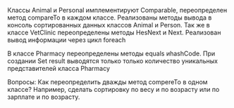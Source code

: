 Классы Animal и Personal имплементируют Comparable,
переопределен метод compareTo в каждом классе.
Реализованы методы вывода в консоль сортированных 
данных классов Animal и Person.
Так же в классе VetClinic переопределены методы HesNext и
Next. Реализован вывод информации через цикл foreach

В классе Pharmacy переопределены методы equals иhashCode.
При создании Set<Pharmacy> result выводятся только
только количество уникальных представителей класса Pharmacy



Вопросы:
Как переопределить дважды метод compereTo в одном 
классе? Например, сделать сортировку по весу и по 
возрасту или по зарплате и по возрасту.

